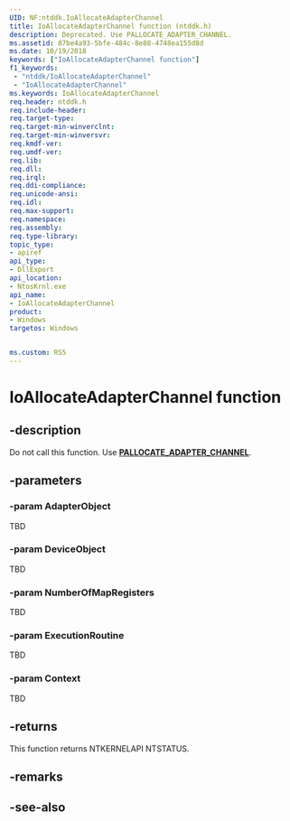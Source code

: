 ```yaml
---
UID: NF:ntddk.IoAllocateAdapterChannel
title: IoAllocateAdapterChannel function (ntddk.h)
description: Deprecated. Use PALLOCATE_ADAPTER_CHANNEL.
ms.assetid: 87be4a93-5bfe-484c-8e88-4748ea155d8d
ms.date: 10/19/2018
keywords: ["IoAllocateAdapterChannel function"]
f1_keywords:
 - "ntddk/IoAllocateAdapterChannel"
 - "IoAllocateAdapterChannel"
ms.keywords: IoAllocateAdapterChannel
req.header: ntddk.h
req.include-header:
req.target-type:
req.target-min-winverclnt:
req.target-min-winversvr:
req.kmdf-ver:
req.umdf-ver:
req.lib:
req.dll:
req.irql: 
req.ddi-compliance:
req.unicode-ansi:
req.idl:
req.max-support:
req.namespace:
req.assembly:
req.type-library: 
topic_type: 
- apiref
api_type:
- DllExport
api_location:
- NtosKrnl.exe
api_name: 
- IoAllocateAdapterChannel
product:
- Windows
targetos: Windows


ms.custom: RS5
---
```


# IoAllocateAdapterChannel function


## -description

Do not call this function. Use [**PALLOCATE_ADAPTER_CHANNEL**](../wdm/nc-wdm-pallocate_adapter_channel.md).

## -parameters

### -param AdapterObject
TBD
### -param DeviceObject
TBD
### -param NumberOfMapRegisters
TBD
### -param ExecutionRoutine
TBD
### -param Context
TBD

## -returns
This function returns NTKERNELAPI NTSTATUS.
## -remarks

## -see-also

